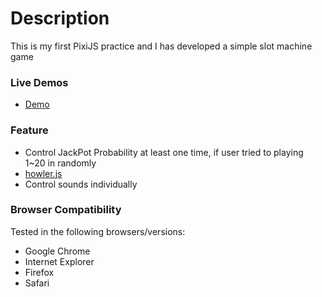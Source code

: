 # Description
This is my first PixiJS practice and I has developed a simple slot machine game
 
### Live Demos
* [Demo](http://JaewooNam.github.io/practice-slot-machine-pixi/index.html)

### Feature
* Control JackPot Probability at least one time, if user tried to playing 1~20 in randomly
* [howler.js](https://howlerjs.com)
* Control sounds individually

### Browser Compatibility
Tested in the following browsers/versions:
* Google Chrome
* Internet Explorer
* Firefox
* Safari